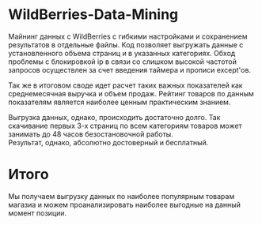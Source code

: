 # WildBerries-Data-Mining
Майнинг данных с WildBerries с гибкими настройками и сохранением результатов в отдельные файлы.
Код позволяет выгружать данные с установленного объема страниц и в указанных категориях.
Обход проблемы с блокировкой ip в связи со слишком высокой частотой запросов осуществлен за счет введения таймера и прописи except'ов. 

Так же в итоговом своде идет расчет таких важных показателей как среднемесячная выручка и объем продаж. Рейтинг товаров по данным показателям является наиболее ценным практическим знанием.

Выгрузка данных, однако, происходить достаточно долго. Так скачивание первых 3-х страниц по всем категориям товаров может занимать до 48 часов безостановочной работы.  
Результат, однако, абсолютно достоверный и бесплатный.

# Итого
Мы получаем выгрузку данных по наиболее популярным товарам магазиа и можем проанализировать наиболее выгодные на данный момент позиции.
